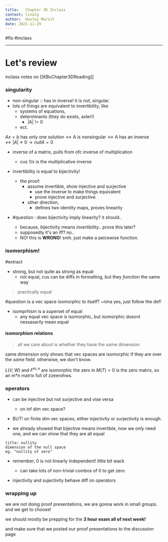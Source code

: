 ```yaml
---
title:   Chapter 3D Inclass
context: linalg
author:  Huxley Marvit
date: 2021-11-29
---
```


#flo  #inclass 

***

# Let's review
inclass notes on [[KBxChapter3DReading]]

### singularity
- non-singular :: has in inverse! it is not, singular.
- lots of things are equivalent to invertibility, like 
	- systems of equations,
	- determinants (they do exists, axler!)
		- |A| != 0
	- ect.

$Ax = b\ \textrm{has only one solution} \leftrightarrow \textrm{A is nonsingular} \leftrightarrow \textrm{A has an inverse} \leftrightarrow |A| \neq 0 \to null A = {0}$

- inverse of a matrix, pulls from ofc inverse of multiplication
	- cus 1/x is the multiplicative inverse

- invertibility is equal to bijectivity!
	- the proof: 
		- assume invertible, show injective and surjective
			- use the inverse to make things equivalent
			- prove injective and surjective
		- other direction,
			- defines two identity maps, proves linearity

- #question : does bijectivity imply linearity? it should..
	- because, bijectivity means invertibility.. prove this later?
	- supposedly it's an iff? no..
	- NO! this is **WRONG**! smh. just make a peicewise function.


### isomorphism! 
#extract

- strong, but not quite as strong as equal
	- not equal, cus can be diffs in formatting, but they *function* the same way
> practically equal

#question is a vec space isomorphic to itself? ~nina
yes, just follow the def!

- isomprhism is a superset of equal
	- any equal vec space is isomorphic, but isomorphic doesnt nessasarily mean equal
	

#### isomorphism relations

> all we care about is whether they have the same dimension

same dimension only shows that vec spaces are isomorphic if they are over the *same* field. otherwise, we don't know.

$L(V,W)$ and $F^{m,n}$ are isomorphic
the zero in $M(T) = 0$ is the zero matrix, so an m\*n matrix full of zzeerohws.

### operators
- can be injective but not surjective and vise versa
	- on inf dim vec space?

- BUT! on finite dim vec spaces, either injectivity or surjectivity is enough.
- we already showed that bijective means invertible, now we only need one, and we can show that they are all equal

```ad-def
title: nullity
dimension of the null space
eg. "nullity of zero"
```

- remember, 0 is not linearly independent! little bit wack
	- can take lots of non-trivial combos of 0 to get zero
	
- injectivity and sujectivity behave diff on operators


### wrapping up
we are not doing proof presentations, we are gonna work in small groups. and we get to choose!

we should mostly be prepping for the **3 hour exam all of next week!** 

and make sure that we posted our proof presentations to the discussion page
























